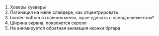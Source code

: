 1. Ховеры хуеверы
2. Пагинация на мейн слайдере, как отцентрировать
3. border-bottom в главном меню, луше сделать с псевдоэлементом?
4. Ширина экрана, появляется скролл
5. Не анимируется обратная анимация иконки бргера
